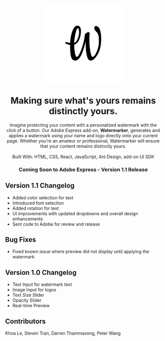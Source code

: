<p align="center">
  <img src="https://raw.githubusercontent.com/lenhatdangkhoa/ugahacks9/main/src/transparent.png"
       width="50%"
       height="50%"
       alt="Logo of Watermarker" />
</p>

<h1 align="center">Making sure what's yours remains distinctly yours.</h1>

<p align="center">
  Imagine protecting your content with a personalized watermark with the click of a button. Our Adobe Express add-on, <strong>Watermarker</strong>, generates and applies a watermark using your name and logo directly onto your current page. Whether you're an amateur or professional, Watermarker will ensure that your content remains distinctly yours.
  <br><br>
  Built With: HTML, CSS, React, JavaScript, Ant Design, add-on UI SDK
</p>

<h3 align="center">Coming Soon to Adobe Express - Version 1.1 Release</h3>

<h2>Version 1.1 Changelog</h2>
<ul>
  <li>Added color selection for text</li>
  <li>Introduced font selection</li>
  <li>Added rotation for text</li>
  <li>UI improvements with updated dropdowns and overall design enhancements</li>
  <li>Sent code to Adobe for review and release</li>
</ul>
<h2>Bug Fixes</h2>
<ul>
  <li>Fixed known issue where preview did not display until applying the watermark</li>
</ul>

<h2>Version 1.0 Changelog</h2>
<ul>
  <li>Text Input for watermark text</li>
  <li>Image Input for logos</li>
  <li>Text Size Slider</li>
  <li>Opacity Slider</li>
  <li>Real-time Preview</li>
</ul>

<h2>Contributors</h2>
<p>Khoa Le, Steven Tran, Darren Thammavong, Peter Wang</p>
